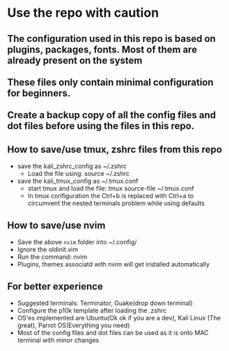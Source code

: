 # Use the repo with caution
## The configuration used in this repo is based on plugins, packages, fonts. Most of them are  already present on the system <br> <br> These files only contain minimal configuration for beginners.<br><br>Create a backup copy of all the config files and dot files before using the files in this repo.

## How to save/use tmux, zshrc files from this repo
- save the kali_zshrc_config as ~/.zshrc
    - Load the file using: source ~/.zshrc
- save the kali_tmux_config as ~/.tmux.conf
    - start tmux and load the file:  tmux source-file ~/.tmux.conf
    - In tmux configuration the Ctrl+b is replaced with Ctrl+a to circumvent the nested terminals problem while using defaults

## How to save/use nvim
- Save the above `nvim` folder into ~/.config/
- Ignore the oldinit.vim
- Run the command: nvim
- Plugins, themes associatd with nvim will get installed automatically

## For better experience
- Suggested terminals: Terminator, Guake(drop down terminal)
- Configure the p10k template after loading the .zshrc
- OS'es implemented are Ubuntu(Ok ok if you are a dev), Kali Linux (The great), Parrot OS(Everything you need)
- Most of the config files and dot files can be used as it is onto MAC terminal with minor changes
